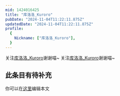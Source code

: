 ```yaml
---
mid: 1424016425
title: "库洛洛_Kuroro"
pubDate: "2024-11-04T11:22:11.875Z"
updatedDate: "2024-11-04T11:22:11.875Z"
profile:
  {
    Nickname: ["库洛洛_Kuroro"],
  }
---
```


关注[库洛洛_Kuroro](https://space.bilibili.com/1424016425)谢谢喵~ 关注[库洛洛_Kuroro](https://space.bilibili.com/1424016425)谢谢喵~

## 此条目有待补充
你可以在[这里](https://github.com/Yuhanawa/VTuber.ICU/edit/master/src/content/v/库洛洛_Kuroro/index.md)编辑本文
